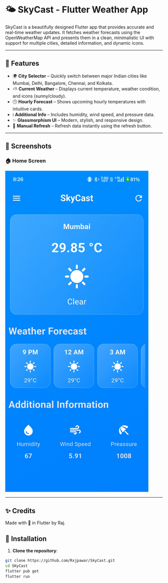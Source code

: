 # 🌤️ SkyCast - Flutter Weather App

SkyCast is a beautifully designed Flutter app that provides accurate and real-time weather updates. It fetches weather forecasts using the OpenWeatherMap API and presents them in a clean, minimalistic UI with support for multiple cities, detailed information, and dynamic icons.

---

## 🚀 Features

- 🌍 **City Selector** – Quickly switch between major Indian cities like Mumbai, Delhi, Bangalore, Chennai, and Kolkata.
- ⛅ **Current Weather** – Displays current temperature, weather condition, and icons (sunny/cloudy).
- 🕒 **Hourly Forecast** – Shows upcoming hourly temperatures with intuitive cards.
- ℹ️ **Additional Info** – Includes humidity, wind speed, and pressure data.
- ✨ **Glassmorphism UI** – Modern, stylish, and responsive design.
- 🔄 **Manual Refresh** – Refresh data instantly using the refresh button.

---

## 📸 Screenshots

### 🏠 Home Screen
![Home Screen](assets/screenshots/ss1.jpg)

---
## ✨ Credits

Made with 💙 in Flutter by Raj.


## 🔧 Installation

1. **Clone the repository**:
  ```bash
git clone https://github.com/Rxjpawar/SkyCast.git
cd SKyCast
flutter pub get
flutter run
